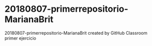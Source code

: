 # 20180807-primerrepositorio-MarianaBrit
20180807-primerrepositorio-MarianaBrit created by GitHub Classroom
primer ejercicio
